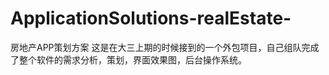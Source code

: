# ApplicationSolutions-realEstate-
房地产APP策划方案
这是在大三上期的时候接到的一个外包项目，自己组队完成了整个软件的需求分析，策划，界面效果图，后台操作系统。
